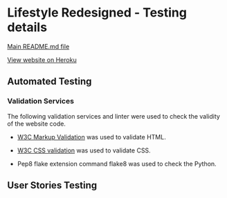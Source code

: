 # Lifestyle Redesigned - Testing details

[Main README.md file](README.md)

[View website on Heroku](https://code-institute-milestone4.herokuapp.com/)

## Automated Testing

### Validation Services
The following validation services and linter were used to check the validity of the website code.

- [W3C Markup Validation](https://validator.w3.org/) was used to validate HTML. 

- [W3C CSS validation](https://jigsaw.w3.org/css-validator/) was used to validate CSS.

- Pep8 flake extension command flake8 was used to check the Python.

## User Stories Testing



